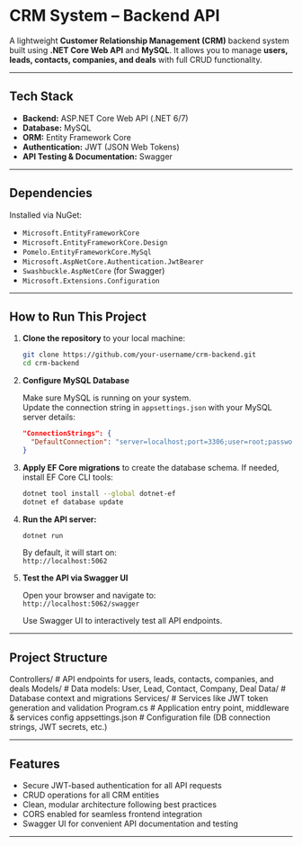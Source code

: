 # CRM System – Backend API

A lightweight **Customer Relationship Management (CRM)** backend system built using **.NET Core Web API** and **MySQL**. It allows you to manage **users, leads, contacts, companies, and deals** with full CRUD functionality.

---

## Tech Stack

- **Backend:** ASP.NET Core Web API (.NET 6/7)  
- **Database:** MySQL  
- **ORM:** Entity Framework Core  
- **Authentication:** JWT (JSON Web Tokens)  
- **API Testing & Documentation:** Swagger  

---

## Dependencies

Installed via NuGet:

- `Microsoft.EntityFrameworkCore`  
- `Microsoft.EntityFrameworkCore.Design`  
- `Pomelo.EntityFrameworkCore.MySql`  
- `Microsoft.AspNetCore.Authentication.JwtBearer`  
- `Swashbuckle.AspNetCore` (for Swagger)  
- `Microsoft.Extensions.Configuration`  

---

## How to Run This Project

1. **Clone the repository** to your local machine:

    ```bash
    git clone https://github.com/your-username/crm-backend.git
    cd crm-backend
    ```

2. **Configure MySQL Database**

    Make sure MySQL is running on your system.  
    Update the connection string in `appsettings.json` with your MySQL server details:

    ```json
    "ConnectionStrings": {
      "DefaultConnection": "server=localhost;port=3306;user=root;password=yourpassword;database=crm_db"
    }
    ```

3. **Apply EF Core migrations** to create the database schema. If needed, install EF Core CLI tools:

    ```bash
    dotnet tool install --global dotnet-ef
    dotnet ef database update
    ```

4. **Run the API server:**

    ```bash
    dotnet run
    ```

    By default, it will start on:  
    `http://localhost:5062`

5. **Test the API via Swagger UI**

    Open your browser and navigate to:  
    `http://localhost:5062/swagger`  

    Use Swagger UI to interactively test all API endpoints.

---

## Project Structure
Controllers/ # API endpoints for users, leads, contacts, companies, and deals
Models/ # Data models: User, Lead, Contact, Company, Deal
Data/ # Database context and migrations
Services/ # Services like JWT token generation and validation
Program.cs # Application entry point, middleware & services config
appsettings.json # Configuration file (DB connection strings, JWT secrets, etc.)


---

## Features

- Secure JWT-based authentication for all API requests  
- CRUD operations for all CRM entities  
- Clean, modular architecture following best practices  
- CORS enabled for seamless frontend integration  
- Swagger UI for convenient API documentation and testing  

---


